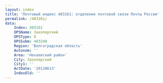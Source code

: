 ```yaml
---
layout: index
title: 'Почтовый индекс 403161: отделение почтовой связи Почты России'
permalink: /403161/
data:
    Index: 403161
    OPSName: Захоперский
    OPSType: О
    OPSSubm: 403240
    Region: 'Волгоградская область'
    Autonom: ''
    Area: 'Нехаевский район'
    City: Захоперский
    City1: ''
    ActDate: '20120613'
    IndexOld: ''
---
```

